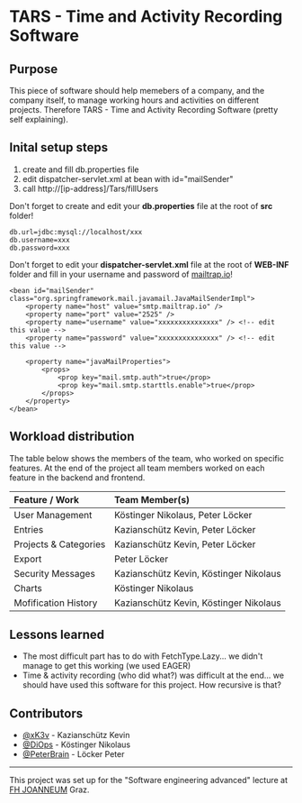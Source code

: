 # TARS - Time and Activity Recording Software

## Purpose
This piece of software should help memebers of a company, and the company itself, to manage working hours and activities on different projects. Therefore TARS - Time and Activity Recording Software (pretty self explaining).

## Inital setup steps
1. create and fill db.properties file
2. edit dispatcher-servlet.xml at bean with id="mailSender"
3. call http://[ip-address]/Tars/fillUsers

Don't forget to create and edit your **db.properties** file at the root of **src** folder!
```
db.url=jdbc:mysql://localhost/xxx
db.username=xxx
db.password=xxx
```

Don't forget to edit your **dispatcher-servlet.xml** file at the root of **WEB-INF** folder and fill in your username and password of [mailtrap.io](https://mailtrap.io/)!
```
<bean id="mailSender" class="org.springframework.mail.javamail.JavaMailSenderImpl">
    <property name="host" value="smtp.mailtrap.io" />
    <property name="port" value="2525" />
    <property name="username" value="xxxxxxxxxxxxxxx" /> <!-- edit this value -->
    <property name="password" value="xxxxxxxxxxxxxxx" /> <!-- edit this value -->

    <property name="javaMailProperties">
        <props>
            <prop key="mail.smtp.auth">true</prop>
            <prop key="mail.smtp.starttls.enable">true</prop>
        </props>
    </property>
</bean>
```

## Workload distribution
The table below shows the members of the team, who worked on specific features. At the end of the project all team members worked on each feature in the backend and frontend.

| Feature / Work        | Team Member(s)                         |
| :-------------------- | :------------------------------------- |
| User Management       | Köstinger Nikolaus, Peter Löcker       |
| Entries               | Kazianschütz Kevin, Peter Löcker       |
| Projects & Categories | Kazianschütz Kevin, Peter Löcker       |
| Export                | Peter Löcker                           |
| Security Messages     | Kazianschütz Kevin, Köstinger Nikolaus |
| Charts                | Köstinger Nikolaus                     |
| Mofification History  | Kazianschütz Kevin, Köstinger Nikolaus |

## Lessons learned
* The most difficult part has to do with FetchType.Lazy... we didn't manage to get this working (we used EAGER)
* Time & activity recording (who did what?) was difficult at the end... we should have used this software for this project. How recursive is that?

## Contributors
* [@xK3v](https://github.com/xK3v) - Kazianschütz Kevin
* [@DiOps](https://github.com/DiOps) - Köstinger Nikolaus
* [@PeterBrain](https://github.com/PeterBrain) - Löcker Peter

---
This project was set up for the "Software engineering advanced" lecture at [FH JOANNEUM](https://www.fh-joanneum.at/) Graz.
